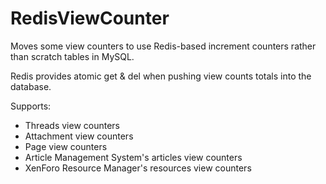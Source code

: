 # RedisViewCounter
Moves some view counters to use Redis-based increment counters rather than scratch tables in MySQL. 

Redis provides atomic get & del when pushing view counts totals into the database.

Supports:
- Threads view counters
- Attachment view counters
- Page view counters
- Article Management System's articles view counters
- XenForo Resource Manager's resources view counters
